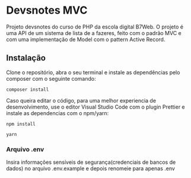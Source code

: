 # Devsnotes MVC

Projeto devsnotes do curso de PHP da escola digital B7Web. O projeto é uma API de um sistema de lista de a fazeres, feito com o padrão MVC e com uma implementação de Model com o pattern Active Record.

## Instalação

Clone o repositório, abra o seu terminal e instale as dependências pelo composer com o seguinte comando:

```
composer install
```

Caso queira editar o código, para uma melhor experiencia de desenvolvimento, use o editor Visual Studio Code com o plugin Prettier e instale as dependencias com o npm/yarn:

```
npm install
```

```
yarn
```

### Arquivo .env

Insira informações sensíveis de segurança(credenciais de bancos de dados) no arquivo .env.example e depois renomeie para apenas .env
